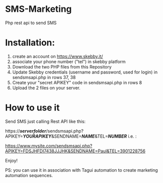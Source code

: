 # SMS-Marketing
Php rest api to send SMS 


# Installation:

1. create an account on https://www.skebby.it/
2. associate your phone number ("tel") in skebby platform
3. Download the two PHP files from this Repository
4. Update Skebby credentials (username and password, used for login) in sendsmsapi.php in rows 37, 38
5. Create your "secret APIKEY" code  in sendsmsapi.php in rows 8
6. Upload the 2 files on your server.

# How to use it

Send SMS just calling Rest API like this:

https://***serverfolder***/sendsmsapi.php?APIKEY=***YOURAPIKEY***&SENDNAME=***NAME***&TEL=***NUMBER***
i.e. :

https://www.mysite.com/sendsmsapi.php?APIKEY=FDSJHFDI7438JJJHK&SENDNAME=Paul&TEL=3901228756

Enjoy!


PS: you can use it in association with Tagui automation to create marketing automation sequences.
